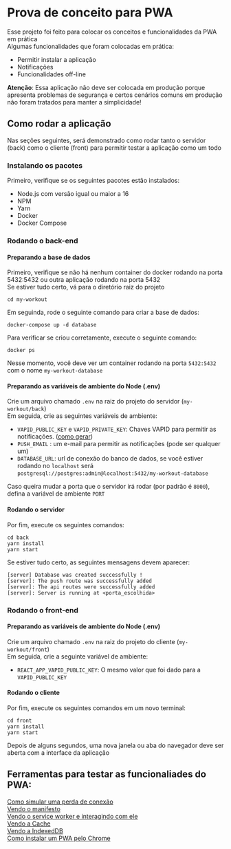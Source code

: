 # Prova de conceito para PWA

Esse projeto foi feito para colocar os conceitos e funcionalidades da PWA em prática \
Algumas funcionalidades que foram colocadas em prática:
- Permitir instalar a aplicação
- Notificações
- Funcionalidades off-line

**Atenção**: Essa aplicação não deve ser colocada em produção porque apresenta problemas de segurança e certos cenários comuns em produção não foram tratados para manter a simplicidade!

## Como rodar a aplicação

Nas seções seguintes, será demonstrado como rodar tanto o servidor (back) como o cliente (front) para permitir testar a aplicação como um todo

### Instalando os pacotes
Primeiro, verifique se os seguintes pacotes estão instalados:
- Node.js com versão igual ou maior a 16
- NPM
- Yarn
- Docker
- Docker Compose

### Rodando o back-end

#### Preparando a base de dados
Primeiro, verifique se não há nenhum container do docker rodando na porta 5432:5432 ou outra aplicação rodando na porta 5432\
Se estiver tudo certo, vá para o diretório raiz do projeto

`cd my-workout`

Em seguinda, rode o seguinte comando para criar a base de dados:

`docker-compose up -d database`

Para verificar se criou corretamente, execute o seguinte comando:

`docker ps`

Nesse momento, você deve ver um container rodando na porta `5432:5432` com o nome `my-workout-database`

#### Preparando as variáveis de ambiente do Node (.env)

Crie um arquivo chamado `.env` na raiz do projeto do servidor (`my-workout/back`)\
Em seguida, crie as seguintes variáveis de ambiente:

- `VAPID_PUBLIC_KEY` e `VAPID_PRIVATE_KEY`: Chaves VAPID para permitir as notificações. ([como gerar](https://developers.google.com/web/fundamentals/push-notifications/sending-messages-with-web-push-libraries#sending_push_messages))
- `PUSH_EMAIL` : um e-mail para permitir as notificações (pode ser qualquer um)
- `DATABASE_URL`: url de conexão do banco de dados, se você estiver rodando no `localhost` será `postgresql://postgres:admin@localhost:5432/my-workout-database`

Caso queira mudar a porta que o servidor irá rodar (por padrão é `8000`), defina a variável de ambiente `PORT`

#### Rodando o servidor

Por fim, execute os seguintes comandos:

`cd back`\
`yarn install`\
`yarn start`

Se estiver tudo certo, as seguintes mensagens devem aparecer:
```
[server] Database was created successfully !
[server]: The push route was successfully added
[server]: The api routes were successfully added
[server]: Server is running at <porta_escolhida>
```

### Rodando o front-end

#### Preparando as variáveis de ambiente do Node (.env)

Crie um arquivo chamado `.env` na raiz do projeto do cliente (`my-workout/front`)\
Em seguida, crie a seguinte variável de ambiente:

- `REACT_APP_VAPID_PUBLIC_KEY`: O mesmo valor que foi dado para a `VAPID_PUBLIC_KEY`

#### Rodando o cliente

Por fim, execute os seguintes comandos em um novo terminal:

`cd front`\
`yarn install`\
`yarn start`

Depois de alguns segundos, uma nova janela ou aba do navegador deve ser aberta com a interface da aplicação

## Ferramentas para testar as funcionaliades do PWA:
[Como simular uma perda de conexão](https://developers.google.com/web/ilt/pwa/tools-for-pwa-developers#simulate_offline_behavior) \
[Vendo o manifesto](https://developers.google.com/web/ilt/pwa/tools-for-pwa-developers#inspect_the_manifest) \
[Vendo o service worker e interagindo com ele](https://developers.google.com/web/ilt/pwa/tools-for-pwa-developers#interact_with_service_workers_in_the_browser) \
[Vendo a Cache](https://developers.google.com/web/ilt/pwa/tools-for-pwa-developers#inspect_cache_storage) \
[Vendo a IndexedDB](https://developers.google.com/web/ilt/pwa/tools-for-pwa-developers#check_indexeddb) \
[Como instalar um PWA pelo Chrome](https://support.google.com/chrome/answer/9658361?hl=pt-BR&co=GENIE.Platform%3DDesktop)

